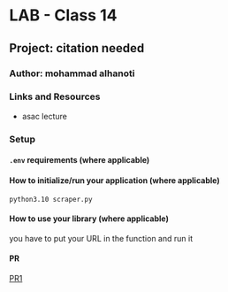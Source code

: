 # LAB - Class 14

## Project: citation needed

### Author: mohammad alhanoti

### Links and Resources

- asac lecture

### Setup

#### `.env` requirements (where applicable)

#### How to initialize/run your application (where applicable)

 `python3.10 scraper.py`

#### How to use your library (where applicable)

you have to put your URL in the function and run it

#### PR

[PR1](https://github.com/MohdHanoti/web-scraper/pull/1)
